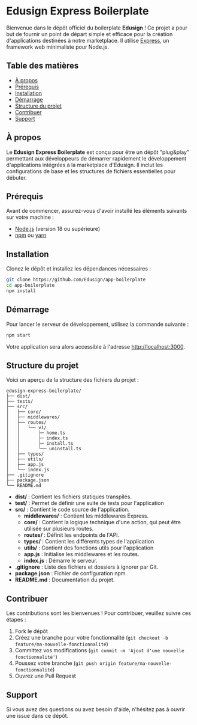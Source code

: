 # Edusign Express Boilerplate

Bienvenue dans le dépôt officiel du boilerplate **Edusign** ! Ce projet a pour but de fournir un point de départ simple et efficace pour la création d'applications destinées à notre marketplace. Il utilise [Express](https://expressjs.com/), un framework web minimaliste pour Node.js.

## Table des matières

- [À propos](#à-propos)
- [Prérequis](#prérequis)
- [Installation](#installation)
- [Démarrage](#démarrage)
- [Structure du projet](#structure-du-projet)
- [Contribuer](#contribuer)
- [Support](#support)

## À propos

Le **Edusign Express Boilerplate** est conçu pour être un dépôt "plug&play" permettant aux développeurs de démarrer rapidement le développement d'applications intégrées à la marketplace d'Edusign. Il inclut les configurations de base et les structures de fichiers essentielles pour débuter.

## Prérequis

Avant de commencer, assurez-vous d'avoir installé les éléments suivants sur votre machine :

- [Node.js](https://nodejs.org/) (version 18 ou supérieure)
- [npm](https://www.npmjs.com/) ou [yarn](https://yarnpkg.com/)

## Installation

Clonez le dépôt et installez les dépendances nécessaires :

```bash
git clone https://github.com/Edusign/app-boilerplate
cd app-boilerplate
npm install
```

## Démarrage

Pour lancer le serveur de développement, utilisez la commande suivante :

```bash
npm start
```

Votre application sera alors accessible à l'adresse [http://localhost:3000](http://localhost:3000).

## Structure du projet

Voici un aperçu de la structure des fichiers du projet :

```
edusign-express-boilerplate/
├── dist/
├── tests/
├── src/
│   ├── core/
│   ├── middlewares/
│   ├── routes/
│   │   └── v1/   
│   │       ├─ home.ts
│   │       ├─ index.ts
│   │       ├─ install.ts
│   │       └── uninstall.ts
│   ├── types/
│   ├── utils/
│   ├── app.js
│   └── index.js
├── .gitignore
├── package.json
└── README.md
```

- **dist/** : Contient les fichiers statiques transpilés.
- **test/** : Permet de définir une suite de tests pour l'application
- **src/** : Contient le code source de l'application.
  - **middlewares/** : Contient les middlewares Express.
  - **core/** : Contient la logique technique d'une action, qui peut être utilisée sur plusieurs routes.
  - **routes/** : Définit les endpoints de l'API.
  - **types/** : Contient les différents types de l'application
  - **utils/** : Contient des fonctions utils pour l'application
  - **app.js** : Initialise les middlewares et les routes.
  - **index.js** : Démarre le serveur.
- **.gitignore** : Liste des fichiers et dossiers à ignorer par Git.
- **package.json** : Fichier de configuration npm.
- **README.md** : Documentation du projet.

## Contribuer

Les contributions sont les bienvenues ! Pour contribuer, veuillez suivre ces étapes :

1. Fork le dépôt
2. Créez une branche pour votre fonctionnalité (`git checkout -b feature/ma-nouvelle-fonctionnalité`)
3. Committez vos modifications (`git commit -m 'Ajout d'une nouvelle fonctionnalité'`)
4. Poussez votre branche (`git push origin feature/ma-nouvelle-fonctionnalité`)
5. Ouvrez une Pull Request

## Support

Si vous avez des questions ou avez besoin d'aide, n'hésitez pas à ouvrir une issue dans ce dépôt.